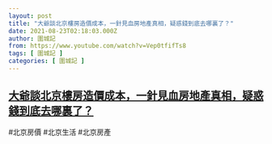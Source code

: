 ```yaml
---
layout: post
title: "大爺談北京樓房造價成本，一針見血房地產真相，疑惑錢到底去哪裏了？"
date: 2021-08-23T02:18:03.000Z
author: 圍城記
from: https://www.youtube.com/watch?v=Vep0tfifTs8
tags: [ 圍城記 ]
categories: [ 圍城記 ]
---
```

<!--1629685083000-->
[大爺談北京樓房造價成本，一針見血房地產真相，疑惑錢到底去哪裏了？](https://www.youtube.com/watch?v=Vep0tfifTs8)
------

<div>
#北京房價 #北京生活 #北京房產
</div>
